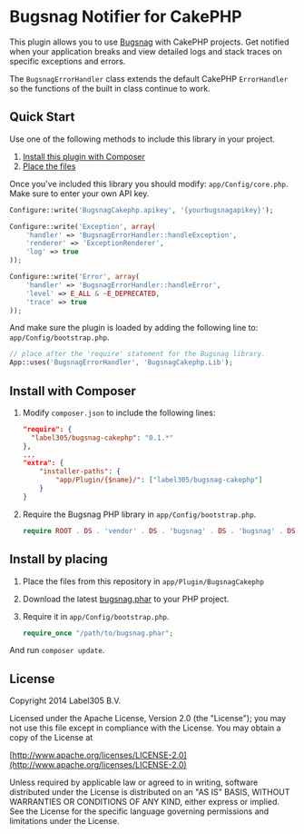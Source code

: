Bugsnag Notifier for CakePHP
=======

This plugin allows you to use [Bugsnag](https://bugsnag.com) with CakePHP projects. Get notified when your application breaks and view detailed logs and stack traces on specific exceptions and errors.

The `BugsnagErrorHandler` class extends the default CakePHP `ErrorHandler` so the functions of the built in class continue to work.

Quick Start
---------

Use one of the following methods to include this library in your project.

1. [Install this plugin with Composer](#install-with-composer)
2. [Place the files](#install-by-placing)

Once you've included this library you should modify: `app/Config/core.php`. Make sure to enter your own API key.

```php
Configure::write('BugsnagCakephp.apikey', '{yourbugsnagapikey}');

Configure::write('Exception', array(
    'handler' => 'BugsnagErrorHandler::handleException',
    'renderer' => 'ExceptionRenderer',
    'log' => true
));

Configure::write('Error', array(
    'handler' => 'BugsnagErrorHandler::handleError',
    'level' => E_ALL & ~E_DEPRECATED,
    'trace' => true
));
```

And make sure the plugin is loaded by adding the following line to: `app/Config/bootstrap.php`.

```php
// place after the 'require' statement for the Bugsnag library.
App::uses('BugsnagErrorHandler', 'BugsnagCakephp.Lib');
```

Install with Composer
----

1.  Modify `composer.json` to include the following lines:

    ```json
    "require": {
      "label305/bugsnag-cakephp": "0.1.*"
    },
    ...
    "extra": {
        "installer-paths": {
            "app/Plugin/{$name}/": ["label305/bugsnag-cakephp"]
        }
    }
    ```

2. Require the Bugsnag PHP library in `app/Config/bootstrap.php`.

    ```php
    require ROOT . DS . 'vendor' . DS . 'bugsnag' . DS . 'bugsnag' . DS . 'lib' . DS . 'bugsnag.php';
    ```

Install by placing
---

1.  Place the files from this repository in `app/Plugin/BugsnagCakephp`

2.  Download the latest [bugsnag.phar](https://raw.github.com/bugsnag/bugsnag-php/master/build/bugsnag.phar)
    to your PHP project.

3.  Require it in `app/Config/bootstrap.php`.

    ```php
    require_once "/path/to/bugsnag.phar";
    ```

And run `composer update`.

License
---------
Copyright 2014 Label305 B.V.

Licensed under the Apache License, Version 2.0 (the "License");
you may not use this file except in compliance with the License.
You may obtain a copy of the License at

[http://www.apache.org/licenses/LICENSE-2.0](http://www.apache.org/licenses/LICENSE-2.0)

Unless required by applicable law or agreed to in writing, software
distributed under the License is distributed on an "AS IS" BASIS,
WITHOUT WARRANTIES OR CONDITIONS OF ANY KIND, either express or implied.
See the License for the specific language governing permissions and
limitations under the License.
